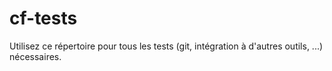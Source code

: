 # cf-tests

Utilisez ce répertoire pour tous les tests (git, intégration à d'autres outils, ...) nécessaires.